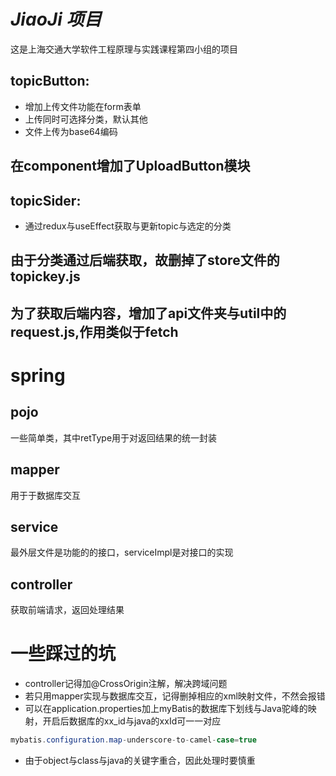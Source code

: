 # *JiaoJi 项目*

这是上海交通大学软件工程原理与实践课程第四小组的项目

## topicButton:

+ 增加上传文件功能在form表单
+ 上传同时可选择分类，默认其他
+ 文件上传为base64编码

## 在component增加了UploadButton模块

## topicSider:

+ 通过redux与useEffect获取与更新topic与选定的分类

## 由于分类通过后端获取，故删掉了store文件的topickey.js

## 为了获取后端内容，增加了api文件夹与util中的request.js,作用类似于fetch

# spring

## pojo

一些简单类，其中retType用于对返回结果的统一封装

## mapper

用于于数据库交互

## service

最外层文件是功能的的接口，serviceImpl是对接口的实现

## controller

获取前端请求，返回处理结果



# 一些踩过的坑

+ controller记得加@CrossOrigin注解，解决跨域问题
+ 若只用mapper实现与数据库交互，记得删掉相应的xml映射文件，不然会报错
+ 可以在application.properties加上myBatis的数据库下划线与Java驼峰的映射，开启后数据库的xx_id与java的xxId可一一对应

~~~java
mybatis.configuration.map-underscore-to-camel-case=true
~~~

+ 由于object与class与java的关键字重合，因此处理时要慎重
